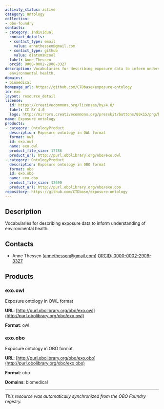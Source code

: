 ```yaml
---
activity_status: active
category: Ontology
collection:
- obo-foundry
contacts:
- category: Individual
  contact_details:
  - contact_type: email
    value: annethessen@gmail.com
  - contact_type: github
    value: diatomsRcool
  label: Anne Thessen
  orcid: 0000-0002-2908-3327
description: Vocabularies for describing exposure data to inform understanding of
  environmental health.
domains:
- biomedical
homepage_url: https://github.com/CTDbase/exposure-ontology
id: exo
layout: resource_detail
license:
  id: https://creativecommons.org/licenses/by/4.0/
  label: CC BY 4.0
  logo: http://mirrors.creativecommons.org/presskit/buttons/80x15/png/by.png
name: Exposure ontology
products:
- category: OntologyProduct
  description: Exposure ontology in OWL format
  format: owl
  id: exo.owl
  name: exo.owl
  product_file_size: 17786
  product_url: http://purl.obolibrary.org/obo/exo.owl
- category: OntologyProduct
  description: Exposure ontology in OBO format
  format: obo
  id: exo.obo
  name: exo.obo
  product_file_size: 12690
  product_url: http://purl.obolibrary.org/obo/exo.obo
repository: https://github.com/CTDbase/exposure-ontology
---
```

## Description

Vocabularies for describing exposure data to inform understanding of environmental health.

## Contacts

- Anne Thessen (annethessen@gmail.com) [ORCID: 0000-0002-2908-3327](https://orcid.org/0000-0002-2908-3327)

## Products

### exo.owl

Exposure ontology in OWL format

**URL**: [http://purl.obolibrary.org/obo/exo.owl](http://purl.obolibrary.org/obo/exo.owl)

**Format**: owl

### exo.obo

Exposure ontology in OBO format

**URL**: [http://purl.obolibrary.org/obo/exo.obo](http://purl.obolibrary.org/obo/exo.obo)

**Format**: obo

**Domains**: biomedical

---

*This resource was automatically synchronized from the OBO Foundry registry.*